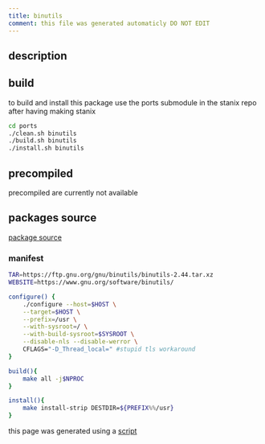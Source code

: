 ```yaml
---
title: binutils
comment: this file was generated automaticly DO NOT EDIT
---
```

## description

## build
to build and install this package use the ports submodule in the stanix repo
after having making stanix
```sh
cd ports
./clean.sh binutils
./build.sh binutils
./install.sh binutils
```

## precompiled
precompiled are currently not available

## packages source
[package source](https://github.com/tayoky/ports/tree/main/ports/binutils)  

### manifest
```bash
TAR=https://ftp.gnu.org/gnu/binutils/binutils-2.44.tar.xz
WEBSITE=https://www.gnu.org/software/binutils/

configure() {
	./configure --host=$HOST \
	--target=$HOST \
	--prefix=/usr \
	--with-sysroot=/ \
	--with-build-sysroot=$SYSROOT \
	--disable-nls --disable-werror \
	CFLAGS="-D_Thread_local=" #stupid tls workaround
}

build(){
	make all -j$NPROC
}

install(){
	make install-strip DESTDIR=${PREFIX%%/usr}
}
```

this page was generated using a [script](../../update-packages.md)
